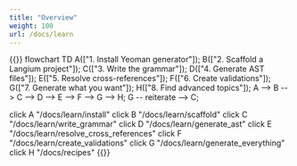 ```yaml
---
title: "Overview"
weight: 100
url: /docs/learn
---
```


{{<mermaid>}}
flowchart TD
  A(["1. Install Yeoman generator"]);
  B(["2. Scaffold a Langium project"]);
  C(["3. Write the grammar"]);
  D(["4. Generate AST files"]);
  E(["5. Resolve cross-references"]);
  F(["6. Create validations"]);
  G(["7. Generate what you want"]);
  H(["8. Find advanced topics"]);
  A --> B --> C --> D --> E --> F --> G --> H;
  G -- reiterate --> C;

  click A "/docs/learn/install"
  click B "/docs/learn/scaffold"
  click C "/docs/learn/write_grammar"
  click D "/docs/learn/generate_ast"
  click E "/docs/learn/resolve_cross_references"
  click F "/docs/learn/create_validations"
  click G "/docs/learn/generate_everything"
  click H "/docs/recipes"
{{</mermaid>}}

